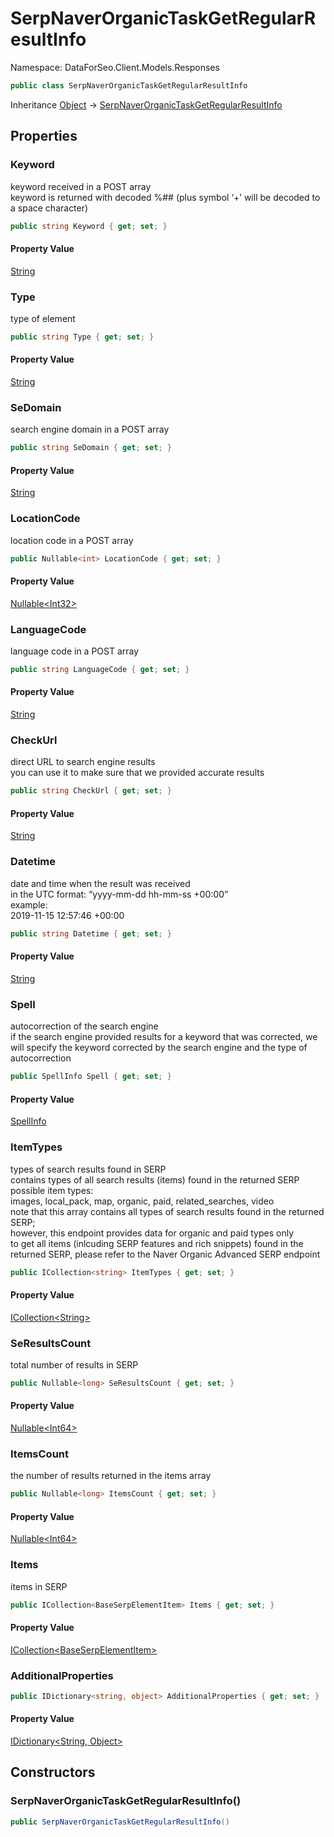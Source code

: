 # SerpNaverOrganicTaskGetRegularResultInfo

Namespace: DataForSeo.Client.Models.Responses

```csharp
public class SerpNaverOrganicTaskGetRegularResultInfo
```

Inheritance [Object](https://docs.microsoft.com/en-us/dotnet/api/system.object) → [SerpNaverOrganicTaskGetRegularResultInfo](./dataforseo.client.models.responses.serpnaverorganictaskgetregularresultinfo.md)

## Properties

### **Keyword**

keyword received in a POST array
 <br>keyword is returned with decoded %## (plus symbol ‘+’ will be decoded to a space character)

```csharp
public string Keyword { get; set; }
```

#### Property Value

[String](https://docs.microsoft.com/en-us/dotnet/api/system.string)<br>

### **Type**

type of element

```csharp
public string Type { get; set; }
```

#### Property Value

[String](https://docs.microsoft.com/en-us/dotnet/api/system.string)<br>

### **SeDomain**

search engine domain in a POST array

```csharp
public string SeDomain { get; set; }
```

#### Property Value

[String](https://docs.microsoft.com/en-us/dotnet/api/system.string)<br>

### **LocationCode**

location code in a POST array

```csharp
public Nullable<int> LocationCode { get; set; }
```

#### Property Value

[Nullable&lt;Int32&gt;](https://docs.microsoft.com/en-us/dotnet/api/system.nullable-1)<br>

### **LanguageCode**

language code in a POST array

```csharp
public string LanguageCode { get; set; }
```

#### Property Value

[String](https://docs.microsoft.com/en-us/dotnet/api/system.string)<br>

### **CheckUrl**

direct URL to search engine results
 <br>you can use it to make sure that we provided accurate results

```csharp
public string CheckUrl { get; set; }
```

#### Property Value

[String](https://docs.microsoft.com/en-us/dotnet/api/system.string)<br>

### **Datetime**

date and time when the result was received
 <br>in the UTC format: “yyyy-mm-dd hh-mm-ss +00:00”
 <br>example:
 <br>2019-11-15 12:57:46 +00:00

```csharp
public string Datetime { get; set; }
```

#### Property Value

[String](https://docs.microsoft.com/en-us/dotnet/api/system.string)<br>

### **Spell**

autocorrection of the search engine
 <br>if the search engine provided results for a keyword that was corrected, we will specify the keyword corrected by the search engine and the type of autocorrection

```csharp
public SpellInfo Spell { get; set; }
```

#### Property Value

[SpellInfo](./dataforseo.client.models.spellinfo.md)<br>

### **ItemTypes**

types of search results found in SERP
 <br>contains types of all search results (items) found in the returned SERP
 <br>possible item types:
 <br>images, local_pack, map, organic, paid, related_searches, video
 <br>note that this array contains all types of search results found in the returned SERP;
 <br>however, this endpoint provides data for organic and paid types only
 <br>to get all items (inlcuding SERP features and rich snippets) found in the returned SERP, please refer to the Naver Organiс Advanced SERP endpoint

```csharp
public ICollection<string> ItemTypes { get; set; }
```

#### Property Value

[ICollection&lt;String&gt;](https://docs.microsoft.com/en-us/dotnet/api/system.collections.generic.icollection-1)<br>

### **SeResultsCount**

total number of results in SERP

```csharp
public Nullable<long> SeResultsCount { get; set; }
```

#### Property Value

[Nullable&lt;Int64&gt;](https://docs.microsoft.com/en-us/dotnet/api/system.nullable-1)<br>

### **ItemsCount**

the number of results returned in the items array

```csharp
public Nullable<long> ItemsCount { get; set; }
```

#### Property Value

[Nullable&lt;Int64&gt;](https://docs.microsoft.com/en-us/dotnet/api/system.nullable-1)<br>

### **Items**

items in SERP

```csharp
public ICollection<BaseSerpElementItem> Items { get; set; }
```

#### Property Value

[ICollection&lt;BaseSerpElementItem&gt;](./dataforseo.client.models.baseserpelementitem.md)<br>

### **AdditionalProperties**

```csharp
public IDictionary<string, object> AdditionalProperties { get; set; }
```

#### Property Value

[IDictionary&lt;String, Object&gt;](https://docs.microsoft.com/en-us/dotnet/api/system.collections.generic.idictionary-2)<br>

## Constructors

### **SerpNaverOrganicTaskGetRegularResultInfo()**

```csharp
public SerpNaverOrganicTaskGetRegularResultInfo()
```
